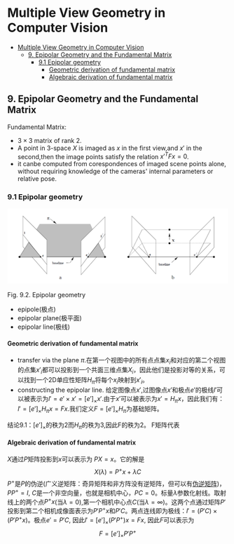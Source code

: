 # Multiple View Geometry in Computer Vision

- [Multiple View Geometry in Computer Vision](#multiple-view-geometry-in-computer-vision)
  - [9. Epipolar Geometry and the Fundamental Matrix](#9-epipolar-geometry-and-the-fundamental-matrix)
    - [9.1 Epipolar geometry](#91-epipolar-geometry)
      - [Geometric derivation of fundamental matrix](#geometric-derivation-of-fundamental-matrix)
      - [Algebraic derivation of fundamental matrix](#algebraic-derivation-of-fundamental-matrix)

## 9. Epipolar Geometry and the Fundamental Matrix

Fundamental Matrix:

- $3 \times 3$ matrix of rank 2.
- A point in 3-space $X$ is imaged as $x$ in the first view,and $x'$ in the second,then the image points satisfy the relation $x'^TFx = 0$.
- it canbe computed from corespondences of imaged scene points alone, without requiring knowledge of the cameras' internal parameters or relative pose.

### 9.1 Epipolar geometry

![fig9.2](9.2.Epipolar_geometry.png)

Fig. 9.2. Epipolar geometry

- epipole(极点)
- epipolar plane(极平面)
- epipolar line(极线)

#### Geometric derivation of fundamental matrix

- transfer via the plane $\pi$.在第一个视图中的所有点点集$x_i$和对应的第二个视图的点集$x'_i$都可以投影到一个共面三维点集$X_i$，因此他们是投影对等的关系，可以找到一个2D单应性矩阵$H_\pi$将每个$x_i$映射到$x'_i$。
- constructing the epipolar line. 给定图像点$x'$,过图像点$x'$和极点$e'$的极线$l'$可以被表示为$l' = e' \times x' = [e']_\times x'$.由于$x'$可以被表示为$x' = H_\pi x$，因此我们有：$l' = [e']_\times H_\pi x = Fx$.我们定义$F = [e']_\times H_\pi$为基础矩阵。

结论9.1：$[e']_\times$的秩为2而$H_\pi$的秩为3,因此F的秩为2。
F矩阵代表

#### Algebraic derivation of fundamental matrix

$X$通过$P$矩阵投影到$x$可以表示为 $PX = x$。它的解是
$$X(\lambda) = P^+x + \lambda C$$
$P^+$是$P$的伪逆(广义逆矩阵：奇异矩阵和非方阵没有逆矩阵，但可以有[伪逆矩阵](https://www.jianshu.com/p/609fa0cce409))，$PP^+ = I$, $C$是一个非空向量，也就是相机中心，$PC = 0$。标量$\lambda$参数化射线。取射线上的两个点$P^+x$(当$\lambda = 0$),第一个相机中心点$C$(当$\lambda = \infty$)。这两个点通过矩阵$P'$投影到第二个相机成像面表示为$P'P^+x$和$P'C$。两点连线即为极线：$l' = (P'C)\times(P'P^+x)$。极点$e' = P'C$, 因此$l' = [e']_\times(P'P^+)x = Fx$, 因此$F$可以表示为
$$F = [e']_\times P'P^+$$
